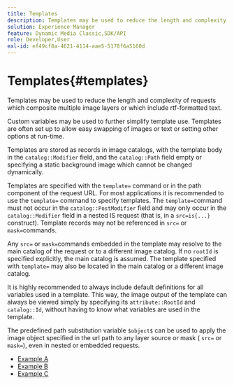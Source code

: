 ```yaml
---
title: Templates
description: Templates may be used to reduce the length and complexity of requests which composite multiple image layers or which include rtf-formatted text.
solution: Experience Manager
feature: Dynamic Media Classic,SDK/API
role: Developer,User
exl-id: ef49cf8a-4621-4114-aae5-5178f6a5160d
---
```

# Templates{#templates}

Templates may be used to reduce the length and complexity of requests which composite multiple image layers or which include rtf-formatted text.

Custom variables may be used to further simplify template use. Templates are often set up to allow easy swapping of images or text or setting other options at run-time.

Templates are stored as records in image catalogs, with the template body in the `catalog::Modifier` field, and the `catalog::Path` field empty or specifying a static background image which cannot be changed dynamically.

Templates are specified with the `template=` command or in the path component of the request URL. For most applications it is recommended to use the `template=` command to specify templates. The `template=`command must not occur in the `catalog::PostModifier` field and may only occur in the `catalog::Modifier` field in a nested IS request (that is, in a `src=is{...}` construct). Template records may not be referenced in `src=` or `mask=`commands.

Any `src=` or `mask=`commands embedded in the template may resolve to the main catalog of the request or to a different image catalog. If no `rootId` is specified explicitly, the main catalog is assumed. The template specified with `template=` may also be located in the main catalog or a different image catalog.

It is highly recommended to always include default definitions for all variables used in a template. This way, the image output of the template can always be viewed simply by specifying its `attribute::RootId` and `catalog::Id`, without having to know what variables are used in the template.

The predefined path substitution variable `$object$` can be used to apply the image object specified in the url path to any layer source or mask ( `src=` or `mask=`), even in nested or embedded requests. 

* [Example A](r-example-a.md)
* [Example B](r-example-b.md)
* [Example C](r-example-c.md)
